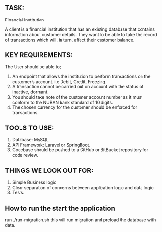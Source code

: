 ## TASK:

Financial Institution

A client is a financial institution that has an existing database that contains information about customer details. They want to be able to take the record of transactions which will, in turn, affect their customer balance.

## KEY REQUIREMENTS:

The User should be able to;

1. An endpoint that allows the institution to perform transactions on the customer’s account. i.e Debit, Credit, Freezing.
2. A transaction cannot be carried out on account with the status of inactive, dormant.
3. You should take note of the customer account number as it must conform to the NUBAN bank standard of 10 digits.
4. The chosen currency for the customer should be enforced for transactions.

## TOOLS TO USE:

1. Database: MySQL
2. API Framework: Laravel or SpringBoot.
3. Codebase should be pushed to a GitHub or BitBucket repository for code review.

## THINGS WE LOOK OUT FOR:

1. Simple Business logic
2. Clear separation of concerns between application logic and data logic
3. Tests.

## How to run the start the application

run ./run-migration.sh
this will run migration and preload the database with data.
